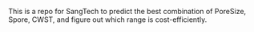This is a repo for SangTech to predict the best combination of PoreSize, Spore, CWST, and figure out which range is cost-efficiently.
